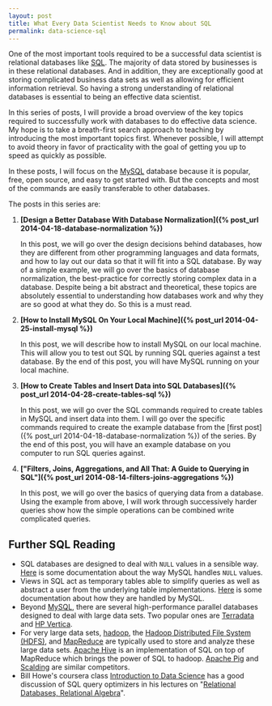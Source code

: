 ```yaml
---
layout: post
title: What Every Data Scientist Needs to Know about SQL
permalink: data-science-sql
---
```


One of the most important tools required to be a successful data
scientist is relational databases like
[SQL](http://en.wikipedia.org/wiki/SQL).  The majority of data
stored by businesses is in these relational databases. And in
addition, they are exceptionally good at storing complicated business
data sets as well as allowing for efficient information retrieval.
So having a strong understanding of relational databases is essential
to being an effective data scientist.

In this series of posts, I will provide a broad overview of the key
topics required to successfully work with databases to do effective
data science. My hope is to take a breath-first search approach to
teaching by introducing the most important topics first.  Whenever
possible, I will attempt to avoid theory in favor of practicality
with the goal of getting you up to speed as quickly as possible.

In these posts, I will focus on the [MySQL](http://www.mysql.com/)
database because it is popular, free, open source, and easy to get started
with. But the concepts and most of the commands are easily transferable
to other databases.

The posts in this series are:

1. **[Design a Better Database With Database Normalization]({% post_url 2014-04-18-database-normalization %})**

   In this post, we will go over the design decisions behind
   databases, how they are different from other programming languages
   and data formats, and how to lay out our data so that it will
   fit into a SQL database.  By way of a simple example, we will
   go over the basics of database normalization, the best-practice
   for correctly storing complex data in a database.  Despite being
   a bit abstract and theoretical, these topics are absolutely
   essential to understanding how databases work and why they are
   so good at what they do. So this is a must read.

2. **[How to Install MySQL On Your Local Machine]({% post_url 2014-04-25-install-mysql %})**

   In this post, we will describe how to install MySQL on our local
   machine. This will allow you to test out SQL by running SQL
   queries against a test database. By the end of this post,
   you will have MySQL running on your local machine.

3. **[How to Create Tables and Insert Data into SQL Databases]({% post_url 2014-04-28-create-tables-sql %})**

   In this post, we will go over the SQL commands required to create
   tables in MySQL and insert data into them.  I will go over the
   specific commands required to create the example database from
   the [first post]({% post_url 2014-04-18-database-normalization %}) 
   of the series. By the end of this post, you will have an
   example database on you computer to run SQL queries against.

4. **["Filters, Joins, Aggregations, and All That: A Guide to Querying in SQL"]({% post_url 2014-08-14-filters-joins-aggregations %})**

   In this post, we will go over the basics of querying data from
   a database. Using the example from above, I will work through
   successively harder queries show how the simple operations can
   be combined write complicated queries.

<!--
3. **"Indexing in SQL for the Rest of Us"**

4. **"How to Handle Missing Data in SQL Using NULL Values"**

-->


## Further SQL Reading

* SQL databases are designed to deal with `NULL` values
  in a sensible way. [Here](http://dev.mysql.com/doc/refman/5.0/en/working-with-null.html)
  is some documentation about the way MySQL handles `NULL` values.
* Views in
  SQL act as temporary tables able to simplify queries 
  as well as abstract a user from the underlying table implementations. 
  [Here](http://dev.mysql.com/doc/refman/5.0/en/create-view.html) 
  is some documentation about how they are handled by MySQL.
* Beyond [MySQL](http://www.mysql.com/), there are several
  high-performance parallel databases designed to deal with large data sets.
  Two popular ones are [Terradata](http://www.teradata.com/) and
  [HP Vertica](http://www.vertica.com/).
* For very large data sets, [hadoop](http://hadoop.apache.org/),
  the [Hadoop Distributed File System (HDFS)](http://hadoop.apache.org/docs/r1.2.1/hdfs_design.html),
  and [MapReduce](https://hadoop.apache.org/docs/r1.2.1/mapred_tutorial.html) 
  are typically used to store and analyze these large data sets. 
  [Apache Hive](http://hive.apache.org/) is an implementation of
  SQL on top of MapReduce which brings the power of SQL to hadoop.
  [Apache Pig](https://pig.apache.org/) and [Scalding](https://github.com/twitter/scalding)
  are similar competitors.
* Bill Howe's coursera class 
  [Introduction to Data Science](https://www.coursera.org/course/datasci)
  has a good discussion of SQL query optimizers in his lectures on
  "[Relational Databases, Relational Algebra](https://class.coursera.org/datasci-001/lecture/preview)".
